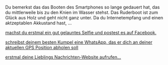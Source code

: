 Du bemerkst das das Booten des Smartphones so lange gedauert hat, das du mittlerweile bis zu den Knien im Wasser stehst. Das Ruderboot ist zum Glück aus Holz und geht nicht ganz unter. 
Da du Internetempfang und einen aktzeptablen Akkustand hast, ...

[machst du erstmal ein gut gelauntes Selfie und postest es auf Facebook.](../Rettung/Facebook/Facebook.md)

[schreibst deinem besten Kumpel eine WhatsApp, das er dich an deiner aktuellen GPS Position abholen soll](../Rettung/Kumpel/Kumpel.md)

[erstmal deine Lieblings Nachrichten-Website aufrufen...](Internet.md)